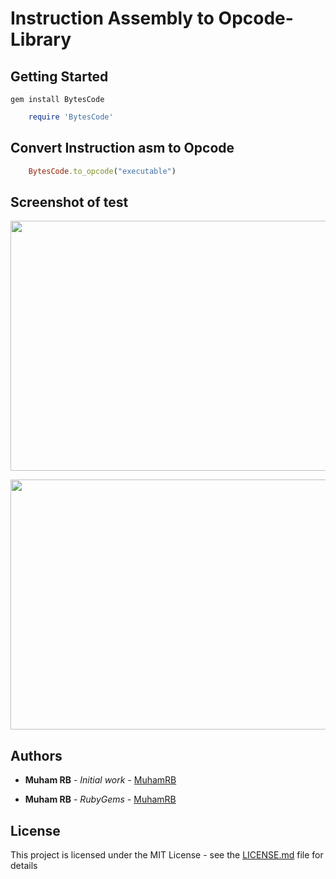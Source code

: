 
# Instruction Assembly to Opcode- Library


## Getting Started

```
gem install BytesCode
```

```ruby
    require 'BytesCode'
```

## Convert Instruction asm to Opcode

```ruby
    BytesCode.to_opcode("executable")
```
## Screenshot of test
<p align="center">
  <img width="700" height="400" src="https://github.com/MuhamRB/BytesCode-class/blob/master/2020-05-31_11-59.png">
</p>

<p align="center">
  <img width="600" height="400" src="https://github.com/MuhamRB/BytesCode-class/blob/master/2020-05-31_12-01.png">
</p>

## Authors

* **Muham RB** - *Initial work* - [MuhamRB](https://github.com/MuhamRB)

* **Muham RB** - *RubyGems* - [MuhamRB](https://rubygems.org/profiles/MuhamRB)


## License

This project is licensed under the MIT License - see the [LICENSE.md](LICENSE.md) file for details

